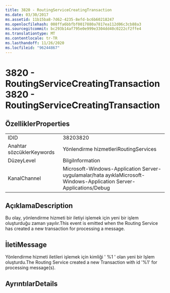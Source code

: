 ```yaml
---
title: 3820 - RoutingServiceCreatingTransaction
ms.date: 03/30/2017
ms.assetid: 11b15ba8-7d62-4235-8efd-bc6b60218247
ms.openlocfilehash: 008ffa6bbfbf0017880a7817ea112d06c3cb88a3
ms.sourcegitcommit: bc293b14af795e0e999e3304dd40c0222cf2ffe4
ms.translationtype: MT
ms.contentlocale: tr-TR
ms.lasthandoff: 11/26/2020
ms.locfileid: "96244867"
---
```

# <a name="3820---routingservicecreatingtransaction"></a><span data-ttu-id="d20df-102">3820 - RoutingServiceCreatingTransaction</span><span class="sxs-lookup"><span data-stu-id="d20df-102">3820 - RoutingServiceCreatingTransaction</span></span>

## <a name="properties"></a><span data-ttu-id="d20df-103">Özellikler</span><span class="sxs-lookup"><span data-stu-id="d20df-103">Properties</span></span>  
  
|||  
|-|-|  
|<span data-ttu-id="d20df-104">ID</span><span class="sxs-lookup"><span data-stu-id="d20df-104">ID</span></span>|<span data-ttu-id="d20df-105">3820</span><span class="sxs-lookup"><span data-stu-id="d20df-105">3820</span></span>|  
|<span data-ttu-id="d20df-106">Anahtar sözcükler</span><span class="sxs-lookup"><span data-stu-id="d20df-106">Keywords</span></span>|<span data-ttu-id="d20df-107">Yönlendirme hizmetleri</span><span class="sxs-lookup"><span data-stu-id="d20df-107">RoutingServices</span></span>|  
|<span data-ttu-id="d20df-108">Düzey</span><span class="sxs-lookup"><span data-stu-id="d20df-108">Level</span></span>|<span data-ttu-id="d20df-109">Bilgi</span><span class="sxs-lookup"><span data-stu-id="d20df-109">Information</span></span>|  
|<span data-ttu-id="d20df-110">Kanal</span><span class="sxs-lookup"><span data-stu-id="d20df-110">Channel</span></span>|<span data-ttu-id="d20df-111">Microsoft-Windows-Application Server-uygulamalar/hata ayıkla</span><span class="sxs-lookup"><span data-stu-id="d20df-111">Microsoft-Windows-Application Server-Applications/Debug</span></span>|  
  
## <a name="description"></a><span data-ttu-id="d20df-112">Açıklama</span><span class="sxs-lookup"><span data-stu-id="d20df-112">Description</span></span>  

 <span data-ttu-id="d20df-113">Bu olay, yönlendirme hizmeti bir iletiyi işlemek için yeni bir işlem oluşturduğu zaman yayılır.</span><span class="sxs-lookup"><span data-stu-id="d20df-113">This event is emitted when the Routing Service has created a new transaction for processing a message.</span></span>  
  
## <a name="message"></a><span data-ttu-id="d20df-114">İleti</span><span class="sxs-lookup"><span data-stu-id="d20df-114">Message</span></span>  

 <span data-ttu-id="d20df-115">Yönlendirme hizmeti iletileri işlemek için kimliği ' %1 ' olan yeni bir Işlem oluşturdu.</span><span class="sxs-lookup"><span data-stu-id="d20df-115">The Routing Service created a new Transaction with id '%1' for processing message(s).</span></span>  
  
## <a name="details"></a><span data-ttu-id="d20df-116">Ayrıntılar</span><span class="sxs-lookup"><span data-stu-id="d20df-116">Details</span></span>
